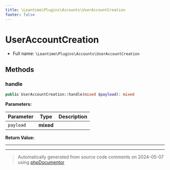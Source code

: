 ```yaml
---
title: \Leantime\Plugins\Accounts\UserAccountCreation
footer: false
---
```


# UserAccountCreation





* Full name: `\Leantime\Plugins\Accounts\UserAccountCreation`



## Methods

### handle



```php
public UserAccountCreation::handle(mixed $payload): mixed
```








**Parameters:**

| Parameter | Type | Description |
|-----------|------|-------------|
| `payload` | **mixed** |  |


**Return Value:**





---


---
> Automatically generated from source code comments on 2024-05-07 using [phpDocumentor](http://www.phpdoc.org/)
